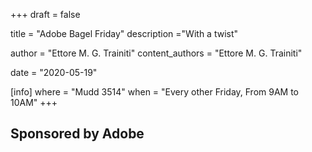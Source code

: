 +++
draft = false

title = "Adobe Bagel Friday"
description ="With a twist"

author = "Ettore M. G. Trainiti"
content_authors = "Ettore M. G. Trainiti"

date = "2020-05-19"

[info]
where = "Mudd 3514"
when = "Every other Friday, From 9AM to 10AM"
+++

## Sponsored by Adobe
